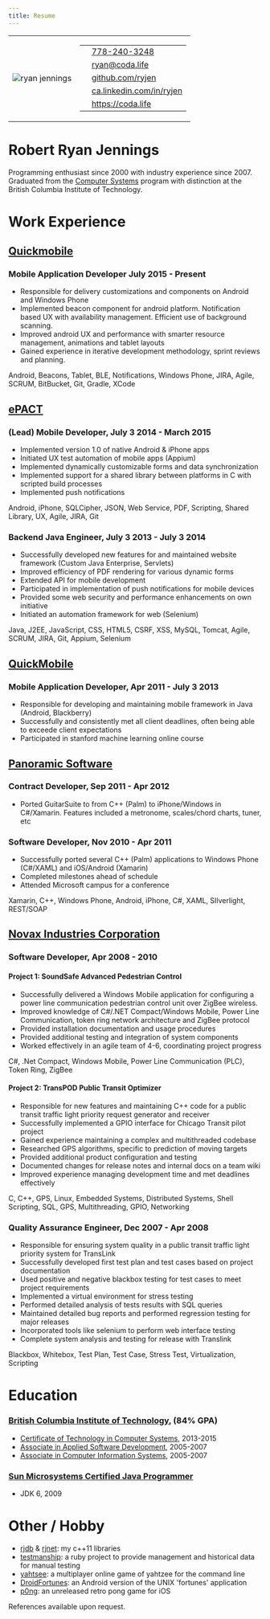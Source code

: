 ```yaml
---
title: Resume
---
```


<div id="page-resume">

<table id="contact-info">
<tr><td>
<img id="avatar" alt="ryan jennings" src="/images/profile.jpeg" />
</td><td>

<table class="borderless">
<tr><td> <i class="fa fa-phone"></i> </td><td> <a href="tel:1-778-240-3248">778-240-3248</a> </td></tr>
<tr><td> <i class="fa fa-envelope"></i> </td><td> <a href="mailto:ryan@coda.life">ryan@coda.life</a> </td></tr>
<tr><td> <i class="fa fa-github"></i> </td><td> <a href="https://github.com/ryjen?tab=repositories">github.com/ryjen</a> </td></tr>
<tr><td> <i class="fa fa-linkedin"></i> </td><td> <a href="http://ca.linkedin.com/in/ryjen">ca.linkedin.com/in/ryjen</a></td></tr>
<tr><td> <i class="fa fa-globe"></i> </td><td> <a href="https://coda.life">https://coda.life</td></tr>
</table>

</td></tr></table>

<div class="well">
<h1> Robert Ryan Jennings </h1>

<p>
Programming enthusiast since 2000 with industry experience since 2007. Graduated from the <a href="http://www.bcit.ca/study/programs/5500certt#courses">Computer Systems</a> program with distinction at the British Columbia Institute of Technology.</p>

</div>

<h1> Work Experience </h1>

<div class="well">

<h2> <a href="http://quickmobile.com/">Quickmobile</a> </h2>

<h3> Mobile Application Developer July 2015 - Present </h3>

<ul>
<li>Responsible for delivery customizations and components on Android and Windows Phone</li>
<li>Implemented beacon component for android platform.  Notification based UX with availability management.  Efficient use of background scanning.</li>
<li>Improved android UX and performance with smarter resource management, animations and tablet layouts</li>
<li>Gained experience in iterative development methodology, sprint reviews and planning.</li>
</ul>

<span class="keywords">
Android, Beacons, Tablet, BLE, Notifications, Windows Phone, JIRA, Agile, SCRUM, BitBucket, Git, Gradle, XCode
</span>
<!--
<ul>
<li>Implemented beacon notifications for conferences on Android</li>
<li>Self-started tablet support for Android/li>
<li>General mobile programming and support on Android, Windows Phone, iOS</li>
<li>Assisted in code quality with code reviews in bitbucket</li>
<li>Participated in SCRUM sprint planning, review and standups</li>
<li>Delivered a client delivery framework revision for Android</li>
<li>Implemented new component for Windows Phone 8 framework</li>
</ul>
</div>-->

<!--
<div class="well">

<h2> <a href="http://linuxmagic.com/">Linux Magic</a> </h2>

<h3> Linux Engineer April 2015 - July 2015 </h3>

<ul>
<li>Bug fixing and implementations to current SPAM product in C and Linux</li>
<li>Ported perl prototypes binary C for production implementation</li>
<li>Successfully performed all development in VIM</li>
<li>Improved habits of time tracking, planning, documenting and communicating</li>
<li>Participated in standups, new project planning and a raspberry pi quake tournament</li>
<li>Learned more about packaging software in linux</li>
</ul>

</div>
-->
<div class="well">

<h2> <a href="http://epactnetwork.com/">ePACT</a>

<h3> (Lead) Mobile Developer, July 3 2014 - March 2015 </h3>

<ul>
<li>Implemented version 1.0 of native Android &amp; iPhone apps</li>
<li>Initiated UX test automation of mobile apps (Appium)</li>
<li>Implemented dynamically customizable forms and data synchronization</li>
<li>Implemented support for a shared library between platforms in C with scripted build processes</li>
<li>Implemented push notifications</li>
</ul>
<!--
<ul>
<li>Developed Android, iPhone and Blackberry apps</li>
<li>Implemented secure synchronization of data for offline viewing across mobile platforms (sqlcipher, json)</li>
<li>Implement dynamic data display for different forms across mobile platforms</li>
<li>Scripted build processes and documented work for both iOS and Android</li>
<li>Made proof of concept library in C that shares code between mobile platforms automatically</li>
<li>Implemented UI and UX according to specifications and wireframe</li>
</ul>
-->

<span class="keywords">
Android, iPhone, SQLCipher, JSON, Web Service, PDF, Scripting, Shared Library, UX, Agile, JIRA, Git
</span>

<h3> Backend Java Engineer, July 3 2013 - July 3 2014 </h3>

<ul>
<li>Successfully developed new features for and maintained website framework (Custom Java Enterprise, Servlets)</li>
<li>Improved efficiency of PDF rendering for various dynamic forms</li>
<li>Extended API for mobile development</li>
<li>Participated in implementation of push notifications for mobile devices</li>
<li>Provided some web security and performance enhancements on own initiative</li>


<!--</ul>
Provided bug fixes and new features on main web site (J2EE, Tomcat, HTML5, MySQL, JS)
Reduced complexity in PDF generation
Implemented features for adult sports client
Initiated an implemented XSS and CSRF security fixes
Extended API features for mobile development
<h3> General </h3>
<ul>
-->

<li>Initiated an automation framework for web (Selenium)</li>
</ul>

<span class="keywords">
Java, J2EE, JavaScript, CSS, HTML5, CSRF, XSS, MySQL, Tomcat, Agile, SCRUM, JIRA, Git, Appium, Selenium
</span>

</div>

<div class="well">

<h2> <a href="http://www.quickmobile.com/">QuickMobile</a>

<h3> Mobile Application Developer, Apr 2011 - July 3 2013 </h3>

<ul>
<li>Responsible for developing and maintaining mobile framework in Java (Android, Blackberry)</li>
<li>Successfully and consistently met all client deadlines, often being able to exceede client expectations</li>
<li>Participated in stanford machine learning online course</li>
</ul>
<!--
<ul>
<li>Participated in developing mobile application framework</li>
<li>Played a role in the company winning the BCTIA emerging company award</li>
<li>Participated in a custom internationalization solution for mobile framework</li>
<li>Participated in new features like Gamification (Android), Multi-Database support (Blackberry), Messaging (Blackberry) and more</li>
</ul>

<h4> Client Delivery Team </h4>

<ul>
<li>Developed client customizations on mobile platforms</li>
<li>Ensured timely and quality applications</li>
<li>Provided maintenance fixes and reported changes to product team</li>
<li>Participated with teammates in a machine learning online stanford course</li>
</ul>-->

</div>

<div class="well">

<h2> <a href="http://www.panoramicsoft.com/">Panoramic Software</a> </h2>

<h3> Contract Developer, Sep 2011 - Apr 2012 </h3>
<ul>
<li>Ported GuitarSuite to from C++ (Palm) to iPhone/Windows in C#/Xamarin. Features included a metronome, scales/chord charts, tuner, etc</li>
</ul>

<h3> Software Developer, Nov 2010 - Apr 2011 </h3>

<ul>
<li>Successfully ported several C++ (Palm) applications to Windows Phone (C#/XAML) and iOS/Android (Xamarin)</li>
<li>Completed milestones ahead of schedule</li>
<li>Attended Microsoft campus for a conference</li>
</ul>

<span class="keywords">
	Xamarin, C++, Windows Phone, Android, iPhone, C#, XAML, SIlverlight, REST/SOAP
</span>
<!--
<ul>
<li>Successfully completed milestone applications for Windows Phone 7 and iPhone marketplace</li>
<li>Adopted MonoTouch for iOS and the WP7 platform utilizing existing C# skills</li>
<li>Learnt new skills such as XAML and Silverlight</li>
<li>Utilized C++ knowledge to port Windows Mobile applications to WP7 in a very timely manner</li>
<li>Attended the Silverlight conference at Microsoft in Redmond</li>
<li>Gained experienced creating iPhone applications using Xamarin Platform (C#)</li>
<li>Gained experience consuming REST/SOAP services like Twitter/Bing Maps/Translate</li>
</ul>-->

</div>

<div class="well">

<h2> <a href="http://www.novax.com/">Novax Industries Corporation</a>

<h3> Software Developer, Apr 2008 - 2010 </h3>

<h4> Project 1: SoundSafe Advanced Pedestrian Control </h4>

<ul>
<li>Successfully delivered a Windows Mobile application for configuring a power line communication pedestrian control unit over ZigBee wireless.</li>
<li>Improved knowledge of C#/.NET Compact/Windows Mobile, Power Line Communication, token ring network architecture and ZigBee protocol</li>
<li>Provided installation documentation and usage procedures</li>
<li>Provided additional testing and integration of system components</li>
<li>Worked effectively in an agile team of 4-6, coordinating project progress</li>
</ul>

<span class="keywords">
C#, .Net Compact, Windows Mobile, Power Line Communication (PLC), Token Ring, ZigBee
</span>

<!--
<ul>
<li>Developed a Windows Mobile application to configure pedestrian control buttons</li>
<li>Worked in an agile team of 4-6, coordinating project progress</li>
<li>Improved knowledge of C#/.NET Compact/Windows Mobile, Power Line Communication, token ring network architecture and ZigBee protocol</li>
<li>Assisted in testing and integration of system components</li>
<li>Documented installation and usage procedures</li>
<li>Gained experience implementing, debugging and optimizing custom network protocols</li>
</ul>
-->
<h4> Project 2: TransPOD Public Transit Optimizer </h4>

<ul>
<li>Responsible for new features and maintaining C++ code for a public transit traffic light priority request generator and receiver</li>
<li>Successfully implemented a GPIO interface for Chicago Transit pilot project</li>
<li>Gained experience maintaining a complex and multithreaded codebase</li>
<li>Researched GPS algorithms, specific to prediction of moving targets</li>
<li>Provided additional product configuration and testing</li>
<li>Documented changes for release notes and internal docs on a team wiki</li>
<li>Improved experience managing development time and met deadlines effectively</li>
</ul>

<span class="keywords">C, C++, GPS, Linux, Embedded Systems, Distributed Systems, Shell Scripting, SQL, GPS, Multithreading, GPIO, Networking</span>

<!--
<ul>
<li>Implement new features for a traffic light priority request generator/receiver</li>
<li>Gained experience maintaining a complex multithreaded codebase</li>
<li>Successfully met deadlines and improved experience managing development time</li>
<li>Gained additional experience using Linux, C, C++, Shell Scripting, SQL, multithreading, and distributed/embedded systems</li>
<li>Documented changes for release notes and internal docs on a team wiki</li>
<li>Researched GPS algorithms, specific to prediction of moving targets</li>
<li>Assisted with product configuration and networking</li>
<li>Successfully released software and hardware for Translink, Edmonton and Chicago transit authorities</li>
</ul>
-->

<h3> Quality Assurance Engineer, Dec 2007 - Apr 2008 </h3>
<!--
<ul>
<li>Responsible for ensuring system quality in a public transit traffic light priority system for TransLink</li>
<li>Successfully developed first test plan and test cases based on project documentation</li>
<li>Initiated and created virtual environment for stress testing</li>
<li>Maintained detailed bug reports and sql analysis and 
</ul>
-->
<ul>
<li>Responsible for ensuring system quality in a public transit traffic light priority system for TransLink</li>
<li>Successfully developed first test plan and test cases based on project documentation</li>
<li>Used positive and negative blackbox testing for test cases to meet project requirements</li>
<li>Implemented a virtual environment for stress testing</li>
<li>Performed detailed analysis of tests results with SQL queries</li>
<li>Maintained detailed bug reports and performed regression testing for major releases</li>
<li>Incorporated tools like selenium to perform web interface testing</li>
<li>Complete system analysis and testing for release with Translink</li>
</ul>

<span class="keywords">
	Blackbox, Whitebox, Test Plan, Test Case, Stress Test, Virtualization, Scripting
</span>
</div>

<h1> Education </h1>

<div class="well">
<h3> <a href="http://www.bcit.ca/">British Columbia Institute of Technology</a>, (84% GPA) </h3>
<ul>
<li><a href="http://www.bcit.ca/study/programs/5500certt#courses">Certificate of Technology in Computer Systems</a>, 2013-2015</li>
<li><a href="http://www.bcit.ca/study/programs/6958acert#courses">Associate in Applied Software Development</a>, 2005-2007</li>
<li><a href="http://www.bcit.ca/study/programs/6992acert#courses">Associate in Computer Information Systems</a>, 2005-2007</li>
</ul>

</div>

<div class="well">
<h3> <a href="http://en.wikipedia.org/wiki/Sun_Certified_Professional#Sun_Certified_Java_Programmer_.28SCJP.29">Sun Microsystems Certified Java Programmer</a> </h3>

<ul>
<li>JDK 6, 2009</li>
</ul>
</div>

<h1> Other / Hobby </h1>

<div class="well">
<ul>
<li><a href="http://github.com/ryjen/db">rjdb</a> &amp; <a href="http://github.com/ryjen/net">rjnet</a>: my c++11 libraries</li>
<li><a href="http://testmanship.com">testmanship</a>: a ruby project to provide management and historical data for manual testing</li>
<li><a href="http://github.com/ryjen/yahtsee">yahtsee</a>: a multiplayer online game of yahtzee for the command line</li>
<li><a href="https://github.com/ryjen/Droid-Fortunes">DroidFortunes</a>: an Android version of the UNIX 'fortunes' application</li>
<li><a href="https://github.com/ryjen/p0ng">p0ng</a>: an unreleased retro pong game for iOS</li>
</ul>
</div>

References available upon request.

</div>
